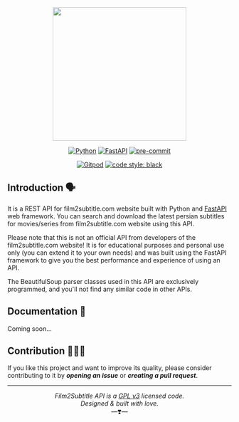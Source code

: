 <div align="center">
<img src="https://github.com/IHosseini083/film2subtitle/blob/main/images/banner.png" height="300">

<!-- First row: -->
[![Python](https://img.shields.io/badge/Python-3.9%20|%203.10-3776AB.svg?style=flat&logo=python&logoColor=white)](https://www.python.org)
[![FastAPI](https://img.shields.io/badge/FastAPI-0.77.0-009688.svg?style=flat&logo=FastAPI&logoColor=white)](https://fastapi.tiangolo.com)
[![pre-commit](https://img.shields.io/badge/pre--commit-enabled-brightgreen?logo=pre-commit&logoColor=white&style=flat)](https://github.com/pre-commit/pre-commit)
<br>
<!-- Second row: -->
[![Gitpod](https://img.shields.io/badge/Gitpod-Ready--to--Code-blue?logo=gitpod&style=flat)](<https://gitpod.io/#https://github.com/IHosseini083/film2subtitle>)
[![code style: black](https://img.shields.io/static/v1?label=code%20style&message=black&color=black&style=flat)](https://github.com/psf/black)

</div>

## Introduction 🗣️

It is a REST API for film2subtitle.com website built with Python and [FastAPI](https://fastapi.tiangolo.com) web framework.
You can search and download the latest persian subtitles for movies/series from film2subtitle.com website using this API.

Please note that this is not an official API from developers of the film2subtitle.com website! It is for educational purposes
and personal use only (you can extend it to your own needs) and was built using the FastAPI framework to give you the best performance
and experience of using an API.

The BeautifulSoup parser classes used in this API are exclusively programmed, and you'll not find any similar code in other APIs.

## Documentation 📖

Coming soon...

## Contribution 🧑🏻‍💻

If you like this project and want to improve its quality, please consider contributing to it by ***opening an issue*** or ***creating a pull request***.

---

<p align="center"><i>Film2Subtitle API is a <a href="https://github.com/IHosseini083/film2subtitle/blob/main/README.md">GPL v3</a> licensed code.<br/>Designed & built with love.</i><br/>—❣️—</p>
